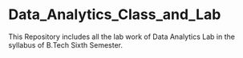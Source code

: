 # Data_Analytics_Class_and_Lab
This Repository includes all the lab work of Data Analytics Lab in the syllabus of B.Tech Sixth Semester.
